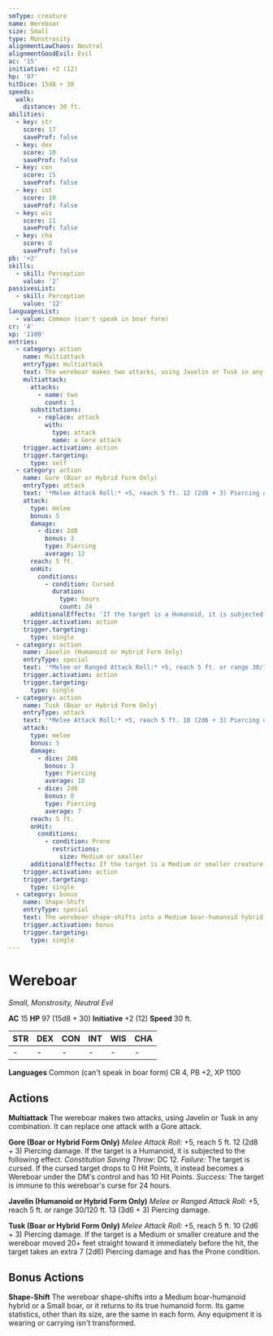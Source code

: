 ```yaml
---
smType: creature
name: Wereboar
size: Small
type: Monstrosity
alignmentLawChaos: Neutral
alignmentGoodEvil: Evil
ac: '15'
initiative: +2 (12)
hp: '97'
hitDice: 15d8 + 30
speeds:
  walk:
    distance: 30 ft.
abilities:
  - key: str
    score: 17
    saveProf: false
  - key: dex
    score: 10
    saveProf: false
  - key: con
    score: 15
    saveProf: false
  - key: int
    score: 10
    saveProf: false
  - key: wis
    score: 11
    saveProf: false
  - key: cha
    score: 8
    saveProf: false
pb: '+2'
skills:
  - skill: Perception
    value: '2'
passivesList:
  - skill: Perception
    value: '12'
languagesList:
  - value: Common (can't speak in boar form)
cr: '4'
xp: '1100'
entries:
  - category: action
    name: Multiattack
    entryType: multiattack
    text: The wereboar makes two attacks, using Javelin or Tusk in any combination. It can replace one attack with a Gore attack.
    multiattack:
      attacks:
        - name: two
          count: 1
      substitutions:
        - replace: attack
          with:
            type: attack
            name: a Gore attack
    trigger.activation: action
    trigger.targeting:
      type: self
  - category: action
    name: Gore (Boar or Hybrid Form Only)
    entryType: attack
    text: '*Melee Attack Roll:* +5, reach 5 ft. 12 (2d8 + 3) Piercing damage. If the target is a Humanoid, it is subjected to the following effect. *Constitution Saving Throw*: DC 12. *Failure:*  The target is cursed. If the cursed target drops to 0 Hit Points, it instead becomes a Wereboar under the DM''s control and has 10 Hit Points. *Success:*  The target is immune to this wereboar''s curse for 24 hours.'
    attack:
      type: melee
      bonus: 5
      damage:
        - dice: 2d8
          bonus: 3
          type: Piercing
          average: 12
      reach: 5 ft.
      onHit:
        conditions:
          - condition: Cursed
            duration:
              type: hours
              count: 24
      additionalEffects: 'If the target is a Humanoid, it is subjected to the following effect. *Constitution Saving Throw*: DC 12. *Failure:*  The target is cursed. If the cursed target drops to 0 Hit Points, it instead becomes a Wereboar under the DM''s control and has 10 Hit Points. *Success:*  The target is immune to this wereboar''s curse for 24 hours.'
    trigger.activation: action
    trigger.targeting:
      type: single
  - category: action
    name: Javelin (Humanoid or Hybrid Form Only)
    entryType: special
    text: '*Melee or Ranged Attack Roll:* +5, reach 5 ft. or range 30/120 ft. 13 (3d6 + 3) Piercing damage.'
    trigger.activation: action
    trigger.targeting:
      type: single
  - category: action
    name: Tusk (Boar or Hybrid Form Only)
    entryType: attack
    text: '*Melee Attack Roll:* +5, reach 5 ft. 10 (2d6 + 3) Piercing damage. If the target is a Medium or smaller creature and the wereboar moved 20+ feet straight toward it immediately before the hit, the target takes an extra 7 (2d6) Piercing damage and has the Prone condition.'
    attack:
      type: melee
      bonus: 5
      damage:
        - dice: 2d6
          bonus: 3
          type: Piercing
          average: 10
        - dice: 2d6
          bonus: 0
          type: Piercing
          average: 7
      reach: 5 ft.
      onHit:
        conditions:
          - condition: Prone
            restrictions:
              size: Medium or smaller
      additionalEffects: If the target is a Medium or smaller creature and the wereboar moved 20+ feet straight toward it immediately before the hit, the target takes an extra 7 (2d6) Piercing damage and has the Prone condition.
    trigger.activation: action
    trigger.targeting:
      type: single
  - category: bonus
    name: Shape-Shift
    entryType: special
    text: The wereboar shape-shifts into a Medium boar-humanoid hybrid or a Small boar, or it returns to its true humanoid form. Its game statistics, other than its size, are the same in each form. Any equipment it is wearing or carrying isn't transformed.
    trigger.activation: bonus
    trigger.targeting:
      type: single
---
```


# Wereboar
*Small, Monstrosity, Neutral Evil*

**AC** 15
**HP** 97 (15d8 + 30)
**Initiative** +2 (12)
**Speed** 30 ft.

| STR | DEX | CON | INT | WIS | CHA |
| --- | --- | --- | --- | --- | --- |
| - | - | - | - | - | - |

**Languages** Common (can't speak in boar form)
CR 4, PB +2, XP 1100

## Actions

**Multiattack**
The wereboar makes two attacks, using Javelin or Tusk in any combination. It can replace one attack with a Gore attack.

**Gore (Boar or Hybrid Form Only)**
*Melee Attack Roll:* +5, reach 5 ft. 12 (2d8 + 3) Piercing damage. If the target is a Humanoid, it is subjected to the following effect. *Constitution Saving Throw*: DC 12. *Failure:*  The target is cursed. If the cursed target drops to 0 Hit Points, it instead becomes a Wereboar under the DM's control and has 10 Hit Points. *Success:*  The target is immune to this wereboar's curse for 24 hours.

**Javelin (Humanoid or Hybrid Form Only)**
*Melee or Ranged Attack Roll:* +5, reach 5 ft. or range 30/120 ft. 13 (3d6 + 3) Piercing damage.

**Tusk (Boar or Hybrid Form Only)**
*Melee Attack Roll:* +5, reach 5 ft. 10 (2d6 + 3) Piercing damage. If the target is a Medium or smaller creature and the wereboar moved 20+ feet straight toward it immediately before the hit, the target takes an extra 7 (2d6) Piercing damage and has the Prone condition.

## Bonus Actions

**Shape-Shift**
The wereboar shape-shifts into a Medium boar-humanoid hybrid or a Small boar, or it returns to its true humanoid form. Its game statistics, other than its size, are the same in each form. Any equipment it is wearing or carrying isn't transformed.

